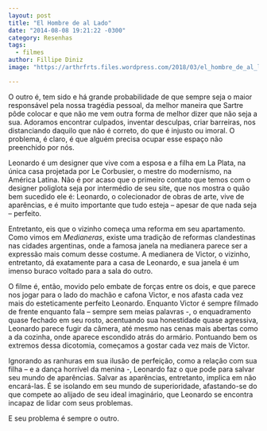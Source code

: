 ```yaml
---
layout: post
title: "El Hombre de al Lado"
date: "2014-08-08 19:21:22 -0300"
category: Resenhas
tags:
  - filmes
author: Fillipe Diniz
image: "https://arthrfrts.files.wordpress.com/2018/03/el_hombre_de_al_lado_1_2.jpg"

---
```

O outro é, tem sido e há grande probabilidade de que sempre seja o maior responsável pela nossa tragédia pessoal, da melhor maneira que Sartre pôde colocar e que não me vem outra forma de melhor dizer que não seja a sua. Adoramos encontrar culpados, inventar desculpas, criar barreiras, nos distanciando daquilo que não é correto, do que é injusto ou imoral. O problema, é claro, é que alguém precisa ocupar esse espaço não preenchido por nós.

Leonardo é um designer que vive com a esposa e a filha em La Plata, na única casa projetada por Le Corbusier, o mestre do modernismo, na América Latina. Não é por acaso que o primeiro contato que temos com o designer poliglota seja por intermédio de seu site, que nos mostra o quão bem sucedido ele é: Leonardo, o colecionador de obras de arte, vive de aparências, e é muito importante que tudo esteja – apesar de que nada seja – perfeito.

Entretanto, eis que o vizinho começa uma reforma em seu apartamento. Como vimos em _Medianeras_, existe uma tradição de reformas clandestinas nas cidades argentinas, onde a famosa janela na medianera parece ser a expressão mais comum desse costume. A medianera de Victor, o vizinho, entretanto, dá exatamente para a casa de Leonardo, e sua janela é um imenso buraco voltado para a sala do outro.

O filme é, então, movido pelo embate de forças entre os dois, e que parece nos jogar para o lado do machão e cafona Victor, e nos afasta cada vez mais do esteticamente perfeito Leonardo. Enquanto Victor é sempre filmado de frente enquanto fala – sempre sem meias palavras -, o enquadramento quase fechado em seu rosto, acentuando sua honestidade quase agressiva,  Leonardo parece fugir da câmera, até mesmo nas cenas mais abertas como a da cozinha, onde aparece escondido atrás do armário. Pontuando bem os extremos dessa dicotomia, começamos a gostar cada vez mais de Victor.

Ignorando as ranhuras em sua ilusão de perfeição, como a relação com sua filha – e a dança horrível da menina -, Leonardo faz o que pode para salvar seu mundo de aparências.  Salvar as aparências, entretanto, implica em não encará-las. É se isolando em seu mundo de superioridade, afastando-se do que compete ao alijado de seu ideal imaginário, que Leonardo se encontra incapaz de lidar com seus problemas.

E seu problema é sempre o outro.
